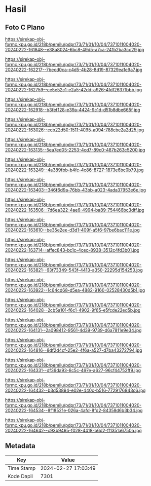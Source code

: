 # Hasil

## Foto C Plano

https://sirekap-obj-formc.kpu.go.id/218b/pemilu/pdpr/73/71/01/10/04/7371011004020-20240222-161848--e38a8024-6bc8-49d5-a7ca-241b2ba3cc29.jpg

https://sirekap-obj-formc.kpu.go.id/218b/pemilu/pdpr/73/71/01/10/04/7371011004020-20240222-162217--7becd0ca-c4d5-4b28-8d19-87329ea1e9a7.jpg

https://sirekap-obj-formc.kpu.go.id/218b/pemilu/pdpr/73/71/01/10/04/7371011004020-20240222-162759--ce5e52c1-e2a5-42dd-a926-4fdf2637fbbb.jpg

https://sirekap-obj-formc.kpu.go.id/218b/pemilu/pdpr/73/71/01/10/04/7371011004020-20240222-162918--b3fef128-e39a-4424-9c1d-d51b8dbe665f.jpg

https://sirekap-obj-formc.kpu.go.id/218b/pemilu/pdpr/73/71/01/10/04/7371011004020-20240222-163026--ccb22d50-1511-4095-a094-788cbe2a2d25.jpg

https://sirekap-obj-formc.kpu.go.id/218b/pemilu/pdpr/73/71/01/10/04/7371011004020-20240222-163135--5ea7ed05-2253-4cd7-89c0-487b263c5200.jpg

https://sirekap-obj-formc.kpu.go.id/218b/pemilu/pdpr/73/71/01/10/04/7371011004020-20240222-163249--4a389fbb-b4fc-4c86-8727-1873e6bc0b79.jpg

https://sirekap-obj-formc.kpu.go.id/218b/pemilu/pdpr/73/71/01/10/04/7371011004020-20240222-163403--346f6d9a-76bb-43bb-a023-4ada37953e6e.jpg

https://sirekap-obj-formc.kpu.go.id/218b/pemilu/pdpr/73/71/01/10/04/7371011004020-20240222-163506--7d6ea322-4ae6-4994-ba89-754466bc3dff.jpg

https://sirekap-obj-formc.kpu.go.id/218b/pemilu/pdpr/73/71/01/10/04/7371011004020-20240222-163610--be35e2ee-d3d1-409f-a5f6-97be6bac111e.jpg

https://sirekap-obj-formc.kpu.go.id/218b/pemilu/pdpr/73/71/01/10/04/7371011004020-20240222-163714--affec843-bc1c-4cec-8938-3512c4fd3b01.jpg

https://sirekap-obj-formc.kpu.go.id/218b/pemilu/pdpr/73/71/01/10/04/7371011004020-20240222-163821--63f73349-543f-4413-a350-22295d154253.jpg

https://sirekap-obj-formc.kpu.go.id/218b/pemilu/pdpr/73/71/01/10/04/7371011004020-20240222-163922--1c64cd68-d5ea-4882-9160-02528430d5b1.jpg

https://sirekap-obj-formc.kpu.go.id/218b/pemilu/pdpr/73/71/01/10/04/7371011004020-20240222-164028--2cb5a101-f6c1-4902-9f65-e5fcde22ed5b.jpg

https://sirekap-obj-formc.kpu.go.id/218b/pemilu/pdpr/73/71/01/10/04/7371011004020-20240222-164131--2a098412-9561-4d39-9739-d6a7811e9e34.jpg

https://sirekap-obj-formc.kpu.go.id/218b/pemilu/pdpr/73/71/01/10/04/7371011004020-20240222-164816--8df2d4cf-25e2-4f6a-a527-d7ba43272794.jpg

https://sirekap-obj-formc.kpu.go.id/218b/pemilu/pdpr/73/71/01/10/04/7371011004020-20240222-164331--df36da93-8c5c-497e-a627-96cf44752ff9.jpg

https://sirekap-obj-formc.kpu.go.id/218b/pemilu/pdpr/73/71/01/10/04/7371011004020-20240222-164432--b3d53894-e02e-440c-b516-7729176843c6.jpg

https://sirekap-obj-formc.kpu.go.id/218b/pemilu/pdpr/73/71/01/10/04/7371011004020-20240222-164534--8f18521e-026a-4afd-8fd2-84358d6b3b34.jpg

https://sirekap-obj-formc.kpu.go.id/218b/pemilu/pdpr/73/71/01/10/04/7371011004020-20240222-164642--c93b9495-f028-4418-b6d2-ff1351a6750a.jpg


## Metadata

| Key        | Value               |
| ---------- | ------------------- |
| Time Stamp | 2024-02-27 17:03:49 |
| Kode Dapil | 7301                |



